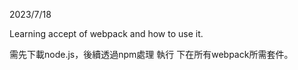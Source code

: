 2023/7/18

Learning accept of webpack and how to use it.

需先下載node.js，後續透過npm處理 執行 下在所有webpack所需套件。
